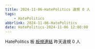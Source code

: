 ```yaml
---
title: 2024-11-06-HatePolitics 違規 0 人
tags:
    - HatePolitics
abbrlink: 2024-11-06-HatePolitics
date: HatePolitics-2024-11-06 12:00:00
---
```

HatePolitics 板 [板規連結](https://www.ptt.cc/bbs/HatePolitics/M.1617115262.A.D60.html)
昨天違規 0 人
